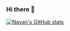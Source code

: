### Hi there 👋

[![Nayan's GitHub stats](https://github-readme-stats.vercel.app/api?username=freaky4wrld)](https://github.com/anuraghazra/github-readme-stats)
